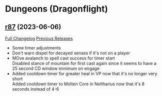 # <DBM> Dungeons (Dragonflight)

## [r87](https://github.com/DeadlyBossMods/DBM-Dungeons/tree/r87) (2023-06-06)
[Full Changelog](https://github.com/DeadlyBossMods/DBM-Dungeons/compare/r86...r87) [Previous Releases](https://github.com/DeadlyBossMods/DBM-Dungeons/releases)

- Some timer adjustments  
- Don't warn dispel for decayed senses if it's not on a player  
- MOve avalanch to spell cast success for timer start  
    Disabled stance of mountain for first cast again since it seems to have a 25 second CD window minimum on engage  
- Added cooldown timer for greater heal in VP now that it's no longer very short  
    Added cooldown timer to Molten Core in Neltharius now that it's 8 seconds instead of 4-6  
